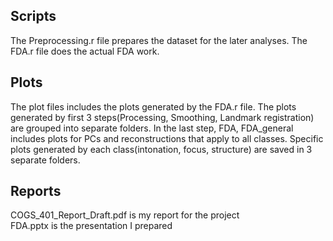 ## Scripts

The Preprocessing.r file prepares the dataset for the later analyses. The FDA.r file does the actual FDA work.

## Plots

The plot files includes the plots generated by the FDA.r file. The plots generated by first 3 steps(Processing, Smoothing, Landmark registration) are grouped into separate folders.
In the last step, FDA, FDA\_general includes plots for PCs and reconstructions that apply to all classes. Specific plots generated by each class(intonation, focus, structure) are saved in 3 separate folders.

## Reports

COGS\_401\_Report\_Draft.pdf is my report for the project  
FDA.pptx is the presentation I prepared
